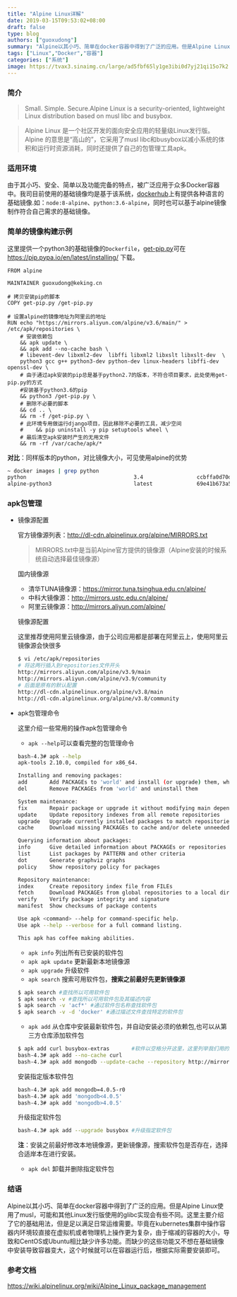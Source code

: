 ```yaml
---
title: "Alpine Linux详解"
date: 2019-03-15T09:53:02+08:00
draft: false
type: blog
authors: ["guoxudong"]
summary: "Alpine以其小巧、简单在docker容器中得到了广泛的应用。但是Alpine Linux使用了musl，可能和其他Linux发行版使用的glibc实现会有些不同。这里主要介绍了它的基础用法，但是足以满足日常运维需要。"
tags: ["Linux","Docker","容器"]
categories: ["系统"]
image: https://tvax3.sinaimg.cn/large/ad5fbf65ly1ge3ibi0d7yj21qi15o7k2.jpg
---
```

### 简介
>Small. Simple. Secure.Alpine Linux is a security-oriented, lightweight Linux distribution based on musl libc and busybox.

>Alpine Linux 是一个社区开发的面向安全应用的轻量级Linux发行版。 Alpine 的意思是“高山的”，它采用了musl libc和busybox以减小系统的体积和运行时资源消耗，同时还提供了自己的包管理工具apk。

### 适用环境
由于其小巧、安全、简单以及功能完备的特点，被广泛应用于众多Docker容器中。我司目前使用的基础镜像均是基于该系统，[dockerhub](https://hub.docker.com/_/alpine)上有提供各种语言的基础镜像.如：```node:8-alpine```、```python:3.6-alpine```，同时也可以基于alpine镜像制作符合自己需求的基础镜像。

### 简单的镜像构建示例

这里提供一个python3的基础镜像的```Dockerfile```，[get-pip.py](https://pip.pypa.io/en/latest/installing/)可在 https://pip.pypa.io/en/latest/installing/ 下载。

```docker
FROM alpine

MAINTAINER guoxudong@keking.cn

# 拷贝安装pip的脚本
COPY get-pip.py /get-pip.py

# 设置alpine的镜像地址为阿里云的地址
RUN echo "https://mirrors.aliyun.com/alpine/v3.6/main/" > /etc/apk/repositories \
    # 安装依赖包
    && apk update \
    && apk add --no-cache bash \
    # libevent-dev libxml2-dev  libffi libxml2 libxslt libxslt-dev  \
    python3 gcc g++ python3-dev python-dev linux-headers libffi-dev openssl-dev \
    # 由于通过apk安装的pip总是基于python2.7的版本，不符合项目要求，此处使用get-pip.py的方式
    #安装基于python3.6的pip
    && python3 /get-pip.py \
    # 删除不必要的脚本
    && cd .. \
    && rm -f /get-pip.py \
    # 此环境专用做运行django项目，因此移除不必要的工具，减少空间
    #    && pip uninstall -y pip setuptools wheel \
    # 最后清空apk安装时产生的无用文件
    && rm -rf /var/cache/apk/*
```

**对比**：同样版本的python，对比镜像大小，可见使用alpine的优势

```bash
~ docker images | grep python
python                                  3.4                 ccbffa0d70d9        2 months ago        922MB
alpine-python3                          latest              69e41b673a50        2 months ago        297MB
```

### apk包管理

- 镜像源配置

    官方镜像源列表：http://dl-cdn.alpinelinux.org/alpine/MIRRORS.txt
    
    >MIRRORS.txt中是当前Alpine官方提供的镜像源（Alpine安装的时候系统自动选择最佳镜像源）

    国内镜像源
    - 清华TUNA镜像源：https://mirror.tuna.tsinghua.edu.cn/alpine/
    - 中科大镜像源：http://mirrors.ustc.edu.cn/alpine/
    - 阿里云镜像源：http://mirrors.aliyun.com/alpine/

    镜像源配置

    这里推荐使用阿里云镜像源，由于公司应用都是部署在阿里云上，使用阿里云镜像源会快很多

    ```bash
    $ vi /etc/apk/repositories
    # 将这两行插入到repositories文件开头
    http://mirrors.aliyun.com/alpine/v3.9/main
    http://mirrors.aliyun.com/alpine/v3.9/community
    # 后面是原有的默认配置
    http://dl-cdn.alpinelinux.org/alpine/v3.8/main
    http://dl-cdn.alpinelinux.org/alpine/v3.8/community
    ```

- apk包管理命令

    这里介绍一些常用的操作apk包管理命令

    - ```apk --help```可以查看完整的包管理命令

    ```bash
    bash-4.3# apk --help
    apk-tools 2.10.0, compiled for x86_64.

    Installing and removing packages:
    add       Add PACKAGEs to 'world' and install (or upgrade) them, while ensuring that all dependencies are met
    del       Remove PACKAGEs from 'world' and uninstall them

    System maintenance:
    fix       Repair package or upgrade it without modifying main dependencies
    update    Update repository indexes from all remote repositories
    upgrade   Upgrade currently installed packages to match repositories
    cache     Download missing PACKAGEs to cache and/or delete unneeded files from cache

    Querying information about packages:
    info      Give detailed information about PACKAGEs or repositories
    list      List packages by PATTERN and other criteria
    dot       Generate graphviz graphs
    policy    Show repository policy for packages

    Repository maintenance:
    index     Create repository index file from FILEs
    fetch     Download PACKAGEs from global repositories to a local directory
    verify    Verify package integrity and signature
    manifest  Show checksums of package contents

    Use apk <command> --help for command-specific help.
    Use apk --help --verbose for a full command listing.

    This apk has coffee making abilities.
    ```

    - ```apk info``` 列出所有已安装的软件包
    - ```apk apk update``` 更新最新本地镜像源
    - ```apk upgrade``` 升级软件
    - ```apk search``` 搜索可用软件包，**搜索之前最好先更新镜像源**

    ```bash
    $ apk search #查找所以可用软件包
    $ apk search -v #查找所以可用软件包及其描述内容
    $ apk search -v 'acf*' #通过软件包名称查找软件包
    $ apk search -v -d 'docker' #通过描述文件查找特定的软件包
    ```

    - ```apk add``` 从仓库中安装最新软件包，并自动安装必须的依赖包,也可以从第三方仓库添加软件包
    
    ```bash
    $ apk add curl busybox-extras       #软件以空格分开这里，这里列举我们用的最多的curl和telnet
    bash-4.3# apk add --no-cache curl
    bash-4.3# apk add mongodb --update-cache --repository http://mirrors.ustc.edu.cn/alpine/v3.6/main/ --allow-untrusted    #从指定镜像源拉取
    ```

    安装指定版本软件包

    ```bash
    bash-4.3# apk add mongodb=4.0.5-r0
    bash-4.3# apk add 'mongodb<4.0.5'
    bash-4.3# apk add 'mongodb>4.0.5'
    ```

    升级指定软件包

    ```bash
    bash-4.3# apk add --upgrade busybox #升级指定软件包
    ```

    **注**：安装之前最好修改本地镜像源，更新镜像源，搜索软件包是否存在，选择合适岸本在进行安装。

    - ```apk del``` 卸载并删除指定软件包

### 结语
Alpine以其小巧、简单在docker容器中得到了广泛的应用。但是Alpine Linux使用了musl，可能和其他Linux发行版使用的glibc实现会有些不同。这里主要介绍了它的基础用法，但是足以满足日常运维需要。毕竟在kubernetes集群中操作容器内环境较直接在虚拟机或者物理机上操作更为复杂，由于缩减的容器的大小，导致和CentOS或Ubuntu相比缺少许多功能。而缺少的这些功能又不想在基础镜像中安装导致容器变大，这个时候就可以在容器运行后，根据实际需要安装即可。

### 参考文档
https://wiki.alpinelinux.org/wiki/Alpine_Linux_package_management
